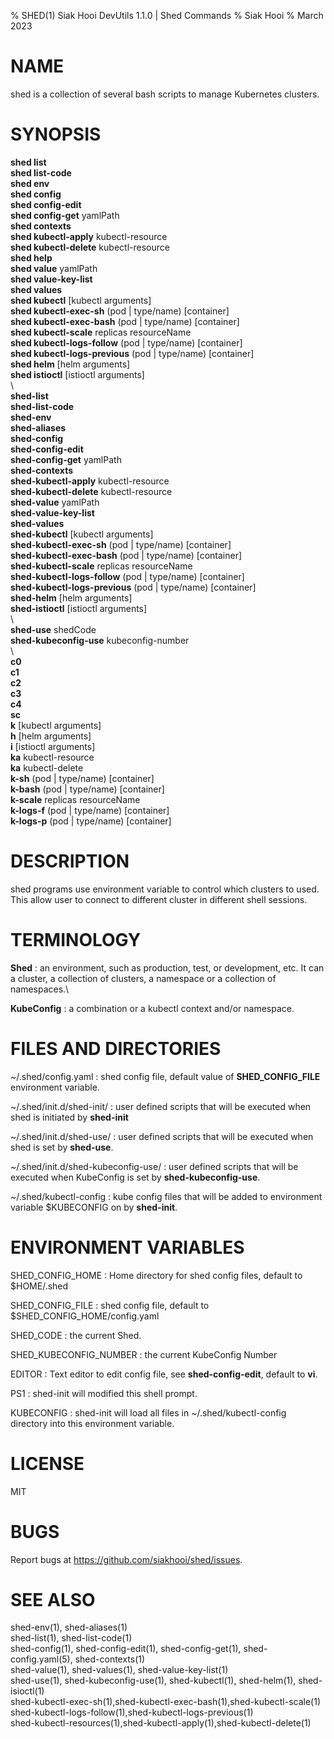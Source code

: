 % SHED(1) Siak Hooi DevUtils 1.1.0 | Shed Commands
% Siak Hooi
% March 2023

# NAME
shed is a collection of several bash scripts to manage Kubernetes clusters.

# SYNOPSIS
**shed list**\
**shed list-code**\
**shed env**\
**shed config**\
**shed config-edit**\
**shed config-get** yamlPath\
**shed contexts**\
**shed kubectl-apply** kubectl-resource\
**shed kubectl-delete** kubectl-resource\
**shed help**\
**shed value** yamlPath\
**shed value-key-list**\
**shed values**\
**shed kubectl** [kubectl arguments]\
**shed kubectl-exec-sh**  (pod \| type/name) [container]\
**shed kubectl-exec-bash**  (pod \| type/name) [container]\
**shed kubectl-scale**  replicas resourceName\
**shed kubectl-logs-follow** (pod \| type/name) [container]\
**shed kubectl-logs-previous** (pod \| type/name) [container]\
**shed helm** [helm arguments]\
**shed istioctl** [istioctl arguments]\
\ \
**shed-list**\
**shed-list-code**\
**shed-env**\
**shed-aliases**\
**shed-config**\
**shed-config-edit**\
**shed-config-get** yamlPath\
**shed-contexts**\
**shed-kubectl-apply** kubectl-resource\
**shed-kubectl-delete** kubectl-resource\
**shed-value** yamlPath\
**shed-value-key-list**\
**shed-values**\
**shed-kubectl** [kubectl arguments]\
**shed-kubectl-exec-sh**  (pod \| type/name) [container]\
**shed-kubectl-exec-bash**  (pod \| type/name) [container]\
**shed-kubectl-scale**  replicas resourceName\
**shed-kubectl-logs-follow** (pod \| type/name) [container]\
**shed-kubectl-logs-previous** (pod \| type/name) [container]\
**shed-helm** [helm arguments]\
**shed-istioctl** [istioctl arguments]\
\ \
**shed-use** shedCode\
**shed-kubeconfig-use** kubeconfig-number\
\ \
**c0**\
**c1**\
**c2**\
**c3**\
**c4**\
**sc**\
**k**  [kubectl arguments]\
**h**  [helm arguments]\
**i** [istioctl arguments]\
**ka** kubectl-resource\
**ka** kubectl-delete\
**k-sh** (pod \| type/name) [container]\
**k-bash** (pod \| type/name) [container]\
**k-scale** replicas resourceName\
**k-logs-f** (pod \| type/name) [container]\
**k-logs-p** (pod \| type/name) [container]


# DESCRIPTION
shed programs use environment variable to control which clusters to used. This allow user to connect to different cluster in different shell sessions.

# TERMINOLOGY
**Shed**
: an environment, such as production, test, or development, etc. It can a cluster, a collection of clusters, a namespace or a collection of namespaces.\

**KubeConfig**
: a combination or a kubectl context and/or namespace.


# FILES AND DIRECTORIES
~/.shed/config.yaml
: shed config file, default value of **SHED_CONFIG_FILE** environment variable.

~/.shed/init.d/shed-init/
: user defined scripts that will be executed when shed is initiated by **shed-init**

~/.shed/init.d/shed-use/
: user defined scripts that will be executed when shed is set by **shed-use**.

~/.shed/init.d/shed-kubeconfig-use/
: user defined scripts that will be executed when KubeConfig is set by **shed-kubeconfig-use**.

~/.shed/kubectl-config
: kube config files that will be added to environment variable $KUBECONFIG on by **shed-init**.

# ENVIRONMENT VARIABLES
SHED_CONFIG_HOME
: Home directory for shed config files, default to $HOME/.shed

SHED_CONFIG_FILE
: shed config file, default to $SHED_CONFIG_HOME/config.yaml

SHED_CODE
: the current Shed.

SHED_KUBECONFIG_NUMBER
: the current KubeConfig Number

EDITOR
: Text editor to edit config file, see **shed-config-edit**, default to **vi**.

PS1
: shed-init will modified this shell prompt.

KUBECONFIG
: shed-init will load all files in ~/.shed/kubectl-config directory into this environment variable.

# LICENSE
MIT

# BUGS
Report bugs at https://github.com/siakhooi/shed/issues.

# SEE ALSO
shed-env(1), shed-aliases(1)\
shed-list(1), shed-list-code(1)\
shed-config(1), shed-config-edit(1), shed-config-get(1), shed-config.yaml(5)\, shed-contexts(1)\
shed-value(1), shed-values(1), shed-value-key-list(1)\
shed-use(1), shed-kubeconfig-use(1), shed-kubectl(1), shed-helm(1), shed-isioctl(1)\
shed-kubectl-exec-sh(1),shed-kubectl-exec-bash(1),shed-kubectl-scale(1)\
shed-kubectl-logs-follow(1),shed-kubectl-logs-previous(1)\
shed-kubectl-resources(1),shed-kubectl-apply(1),shed-kubectl-delete(1)